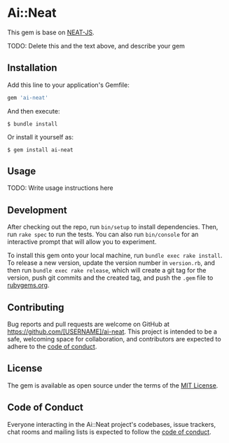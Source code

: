 # Ai::Neat

This gem is base on [NEAT-JS](https://github.com/ExtensionShoe/NEAT-JS).

TODO: Delete this and the text above, and describe your gem

## Installation

Add this line to your application's Gemfile:

```ruby
gem 'ai-neat'
```

And then execute:

    $ bundle install

Or install it yourself as:

    $ gem install ai-neat

## Usage

TODO: Write usage instructions here

## Development

After checking out the repo, run `bin/setup` to install dependencies. Then, run `rake spec` to run the tests. You can also run `bin/console` for an interactive prompt that will allow you to experiment.

To install this gem onto your local machine, run `bundle exec rake install`. To release a new version, update the version number in `version.rb`, and then run `bundle exec rake release`, which will create a git tag for the version, push git commits and the created tag, and push the `.gem` file to [rubygems.org](https://rubygems.org).

## Contributing

Bug reports and pull requests are welcome on GitHub at https://github.com/[USERNAME]/ai-neat. This project is intended to be a safe, welcoming space for collaboration, and contributors are expected to adhere to the [code of conduct](https://github.com/[USERNAME]/ai-neat/blob/master/CODE_OF_CONDUCT.md).

## License

The gem is available as open source under the terms of the [MIT License](https://opensource.org/licenses/MIT).

## Code of Conduct

Everyone interacting in the Ai::Neat project's codebases, issue trackers, chat rooms and mailing lists is expected to follow the [code of conduct](https://github.com/[USERNAME]/ai-neat/blob/master/CODE_OF_CONDUCT.md).
